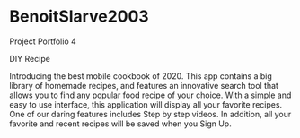 # BenoitSlarve2003
Project Portfolio 4

DIY Recipe

Introducing the best mobile cookbook of 2020. This app contains a big library of homemade recipes, and features an innovative search tool that allows you to find any popular food recipe of your choice.
With a simple and easy to use interface, this application will display all your favorite recipes. One of our daring features includes Step by step videos. In addition, all your favorite and recent recipes will be saved when you Sign Up.


